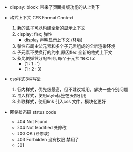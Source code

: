 - display: block; 带来了页面排版功能的从上到下

- 格式上下文 CSS Format Context
    1. 新的盒子可以构建全新的显示上下文
    2. display: flex;   弹性  
        - display 声明显示上下文 (环境)
    3. 弹性布局由父元素和多个子元素组成的全新渲染环境
    4. 子元素不受换行的约束,原因flex 全新的格式上下文
    5. 按比例弹性分配空间, 每个子元素 
    flex:1   2 
        - (1 : 1 : 1)  
        - (1 : 2 : 3)

- css样式3种写法
    1. 行内样式，优先级最高，但不建议常用，解决一些个别问题 
    2. 嵌入样式，使用style标签在头部引用 
    3. 外联样式，使用link 引入css 文件，模块化更好

- 网络状态码 status code
    - 404 Not Found
    - 304 Not Modified 未修改 
    - 200 OK (已修改)
    - 403 Forbidden 没有权限 禁用了
    - 301 